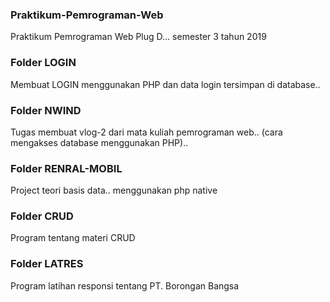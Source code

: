 ### Praktikum-Pemrograman-Web
Praktikum Pemrograman Web Plug D... semester 3 tahun 2019

### Folder LOGIN
Membuat LOGIN menggunakan PHP dan data login tersimpan di database..

### Folder NWIND
Tugas membuat vlog-2 dari mata kuliah pemrograman web..
(cara mengakses database menggunakan PHP)..

### Folder RENRAL-MOBIL
Project teori basis data.. menggunakan php native

### Folder CRUD
Program tentang materi CRUD

### Folder LATRES
Program latihan responsi tentang PT. Borongan Bangsa
